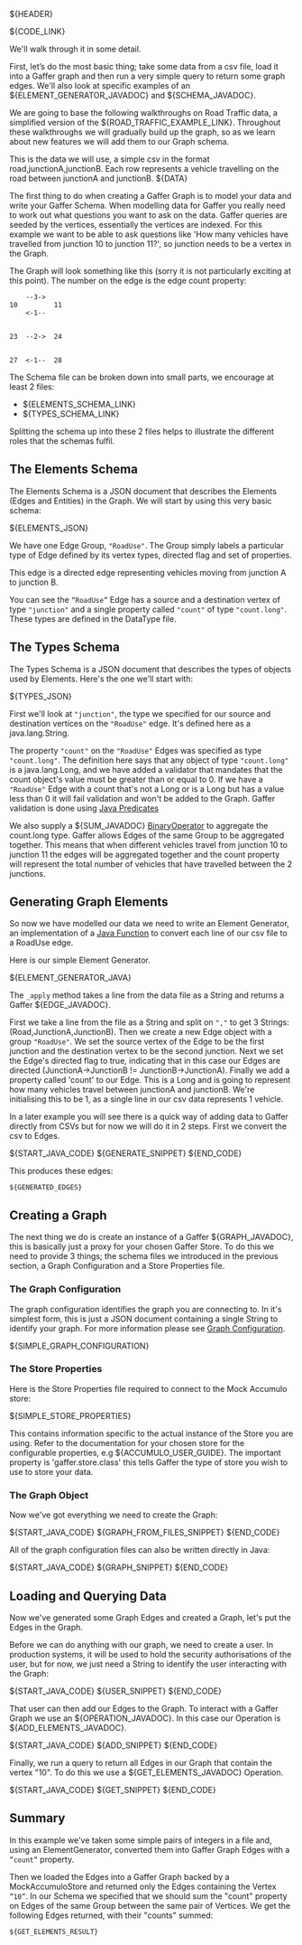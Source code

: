${HEADER}

${CODE_LINK}

We'll walk through it in some detail.

First, let’s do the most basic thing; take some data from a csv file, load it into a Gaffer graph and then run a very simple query to return some graph edges. 
We'll also look at specific examples of an ${ELEMENT_GENERATOR_JAVADOC} and ${SCHEMA_JAVADOC}.

We are going to base the following walkthroughs on Road Traffic data, a simplified version of the ${ROAD_TRAFFIC_EXAMPLE_LINK}. 
Throughout these walkthroughs we will gradually build up the graph, so as we learn about new features we will add them to our Graph schema. 

This is the data we will use, a simple csv in the format road,junctionA,junctionB. Each row represents a vehicle travelling on the road between junctionA and junctionB.
${DATA}

The first thing to do when creating a Gaffer Graph is to model your data and write your Gaffer Schema. 
When modelling data for Gaffer you really need to work out what questions you want to ask on the data. 
Gaffer queries are seeded by the vertices, essentially the vertices are indexed. 
For this example we want to be able to ask questions like 'How many vehicles have travelled from junction 10 to junction 11?', so junction needs to be a vertex in the Graph.

The Graph will look something like this (sorry it is not particularly exciting at this point). The number on the edge is the edge count property:

```
    --3->
10         11
    <-1--
 

23  --2->  24
    
    
27  <-1--  28
```

The Schema file can be broken down into small parts, we encourage at least 2 files:

- ${ELEMENTS_SCHEMA_LINK}
- ${TYPES_SCHEMA_LINK}

Splitting the schema up into these 2 files helps to illustrate the different roles that the schemas fulfil.

## The Elements Schema

The Elements Schema is a JSON document that describes the Elements (Edges and Entities) in the Graph. We will start by using this very basic schema:

${ELEMENTS_JSON}

We have one Edge Group, `"RoadUse"`. The Group simply labels a particular type of Edge defined by its vertex types, directed flag and set of properties.

This edge is a directed edge representing vehicles moving from junction A to junction B.

You can see the `“RoadUse”` Edge has a source and a destination vertex of type `"junction"` and a single property called `"count"` of type `"count.long"`. 
These types are defined in the DataType file.

## The Types Schema

The Types Schema is a JSON document that describes the types of objects used by Elements. Here's the one we'll start with:

${TYPES_JSON}

First we'll look at `"junction"`, the type we specified for our source and destination vertices on the `"RoadUse"` edge. It's defined here as a java.lang.String.

The property `"count"` on the `"RoadUse"` Edges was specified as type `"count.long"`. The definition here says that any object of type `"count.long"` is a java.lang.Long, and we have added a validator that mandates that the count object's value must be greater than or equal to 0.
If we have a `"RoadUse"` Edge with a count that's not a Long or is a Long but has a value less than 0 it will fail validation and won't be added to the Graph.
Gaffer validation is done using [Java Predicates](https://docs.oracle.com/javase/8/docs/api/java/util/function/Predicate.html)

We also supply a ${SUM_JAVADOC} [BinaryOperator](https://docs.oracle.com/javase/8/docs/api/java/util/function/BinaryOperator.html) to aggregate the count.long type.
Gaffer allows Edges of the same Group to be aggregated together. This means that when different vehicles travel from junction 10 to junction 11 the edges will be aggregated together and the count property will represent the total number of vehicles that have travelled between the 2 junctions. 


## Generating Graph Elements

So now we have modelled our data we need to write an Element Generator, an implementation of a [Java Function](https://docs.oracle.com/javase/8/docs/api/java/util/function/Function.html) to convert each line of our csv file to a RoadUse edge.

Here is our simple Element Generator.

${ELEMENT_GENERATOR_JAVA}

The `_apply` method takes a line from the data file as a String and returns a Gaffer ${EDGE_JAVADOC}.

First we take a line from the file as a String and split on `","` to get 3 Strings: (Road,JunctionA,JunctionB).
Then we create a new Edge object with a group `"RoadUse"`. 
We set the source vertex of the Edge to be the first junction and the destination vertex to be the second junction.
Next we set the Edge's directed flag to true, indicating that in this case our Edges are directed (JunctionA->JunctionB != JunctionB->JunctionA).
Finally we add a property called 'count' to our Edge. This is a Long and is going to represent how many vehicles travel between junctionA and junctionB. We're initialising this to be 1, as a single line in our csv data represents 1 vehicle.

In a later example you will see there is a quick way of adding data to Gaffer directly from CSVs but for now we will do it in 2 steps. First we convert the csv to Edges.

${START_JAVA_CODE}
${GENERATE_SNIPPET}
${END_CODE}

This produces these edges:

```
${GENERATED_EDGES}
```

## Creating a Graph

The next thing we do is create an instance of a Gaffer ${GRAPH_JAVADOC}, this is basically just a proxy for your chosen Gaffer Store.
To do this we need to provide 3 things; the schema files we introduced in the previous section, a Graph Configuration and a Store Properties file.

### The Graph Configuration

The graph configuration identifies the graph you are connecting to.
In it's simplest form, this is just a JSON document containing a single String to identify your graph.
For more information please see [Graph Configuration](../../components/core/graph.md#graph-configuration).

${SIMPLE_GRAPH_CONFIGURATION}

### The Store Properties

Here is the Store Properties file required to connect to the Mock Accumulo store:

${SIMPLE_STORE_PROPERTIES}

This contains information specific to the actual instance of the Store you are using. Refer to the documentation for your chosen store for the configurable properties, e.g ${ACCUMULO_USER_GUIDE}.
The important property is 'gaffer.store.class' this tells Gaffer the type of store you wish to use to store your data.

### The Graph Object

Now we've got everything we need to create the Graph:

${START_JAVA_CODE}
${GRAPH_FROM_FILES_SNIPPET}
${END_CODE}

All of the graph configuration files can also be written directly in Java:

${START_JAVA_CODE}
${GRAPH_SNIPPET}
${END_CODE}

## Loading and Querying Data

Now we've generated some Graph Edges and created a Graph, let's put the Edges in the Graph.

Before we can do anything with our graph, we need to create a user. In production systems, it will be used to hold the security authorisations of the user, but for now, we just need a String to identify the user interacting with the Graph:

${START_JAVA_CODE}
${USER_SNIPPET}
${END_CODE}

That user can then add our Edges to the Graph. To interact with a Gaffer Graph we use an ${OPERATION_JAVADOC}. In this case our Operation is ${ADD_ELEMENTS_JAVADOC}.

${START_JAVA_CODE}
${ADD_SNIPPET}
${END_CODE}

Finally, we run a query to return all Edges in our Graph that contain the vertex "10". To do this we use a ${GET_ELEMENTS_JAVADOC} Operation.

${START_JAVA_CODE}
${GET_SNIPPET}
${END_CODE}

## Summary

In this example we've taken some simple pairs of integers in a file and, using an ElementGenerator, converted them into Gaffer Graph Edges with a `”count”` property.

Then we loaded the Edges into a Gaffer Graph backed by a MockAccumuloStore and returned only the Edges containing the Vertex `”10”`. In our Schema we specified that we should sum the "count" property on Edges of the same Group between the same pair of Vertices. We get the following Edges returned, with their "counts" summed:

```
${GET_ELEMENTS_RESULT}
```
